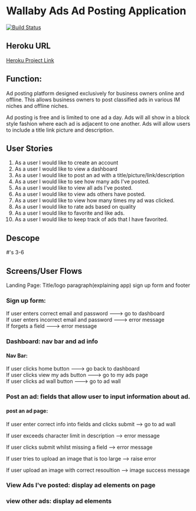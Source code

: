 
# Wallaby Ads Ad Posting Application

[![Build Status](https://travis-ci.org/jeremytaylor7/wallaby-ads-project.svg?branch=master)](https://travis-ci.org/jeremytaylor7/wallaby-ads-project)

## Heroku URL
[Heroku Project Link](https://sheltered-bastion-34291.herokuapp.com/)

## Function: 
Ad posting platform designed exclusively for business owners
online and offline. This allows business owners to post classified ads
in various IM niches and offline niches. 

Ad posting is free and is limited to one ad a day. Ads will all show
in a block style fashion where each ad is adjacent to one another.
Ads will allow users to include a title link picture and description.


## User Stories

1. As a user I would like to create an account
2. As a user I would like to view a dashboard
3. As a user I would like to post an ad with a title/picture/link/description
4. As a user I would like to see how many ads I've posted.
5. As a user I would like to view all ads I've posted.
6. As a user I would like to view ads others have posted.
7. As a user I would like to view how many times my ad was clicked.
8. As a user I would like to rate ads based on quality
9. As a user I would like to favorite and like ads.
10. As a user I would like to keep track of ads that I have favorited.


## Descope

#'s 3-6

## Screens/User Flows

Landing Page: Title/logo paragraph(explaining app) sign up form and footer

### Sign up form:
If user enters correct email and password ---> go to dashboard   
If user enters incorrect email and password ---> error message  
If forgets a field ---> error message

### Dashboard: nav bar and ad info

#### Nav Bar:

If user clicks home button ---> go back to dashboard  
If user clicks view my ads button ---> go to my ads page  
If user clicks ad wall button ---> go to ad wall


### Post an ad: fields that allow user to input information about ad.

#### post an ad page:

If user enter correct info into fields and clicks submit
--> go to ad wall

If user exceeds character limit in description --> error message

If user clicks submit whilst missing a field --> error message

If user tries to upload an image that is too large --> raise error

If user upload an image with correct resoultion --> image success message


### View Ads I've posted: display ad elements on page

### view other ads: display ad elements

